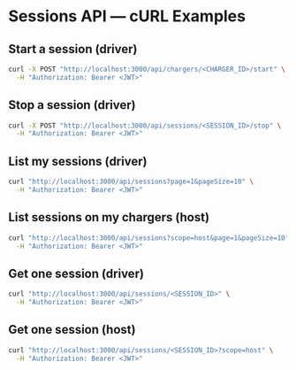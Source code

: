 # Sessions API — cURL Examples

## Start a session (driver)
```bash
curl -X POST "http://localhost:3000/api/chargers/<CHARGER_ID>/start" \
  -H "Authorization: Bearer <JWT>"
```

## Stop a session (driver)
```bash
curl -X POST "http://localhost:3000/api/sessions/<SESSION_ID>/stop" \
  -H "Authorization: Bearer <JWT>"
```

## List my sessions (driver)
```bash
curl "http://localhost:3000/api/sessions?page=1&pageSize=10" \
  -H "Authorization: Bearer <JWT>"
```

## List sessions on my chargers (host)
```bash
curl "http://localhost:3000/api/sessions?scope=host&page=1&pageSize=10" \
  -H "Authorization: Bearer <JWT>"
```

## Get one session (driver)
```bash
curl "http://localhost:3000/api/sessions/<SESSION_ID>" \
  -H "Authorization: Bearer <JWT>"
```

## Get one session (host)
```bash
curl "http://localhost:3000/api/sessions/<SESSION_ID>?scope=host" \
  -H "Authorization: Bearer <JWT>"
```